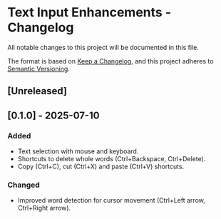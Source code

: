 # Text Input Enhancements - Changelog
All notable changes to this project will be documented in this file.

The format is based on [Keep a Changelog](https://keepachangelog.com/en/1.0.0/), and this project adheres to [Semantic Versioning](https://semver.org/spec/v2.0.0.html).

## [Unreleased]

## [0.1.0] - 2025-07-10
### Added
- Text selection with mouse and keyboard.
- Shortcuts to delete whole words (Ctrl+Backspace, Ctrl+Delete).
- Copy (Ctrl+C), cut (Ctrl+X) and paste (Ctrl+V) shortcuts.
### Changed
- Improved word detection for cursor movement (Ctrl+Left arrow, Ctrl+Right arrow).
